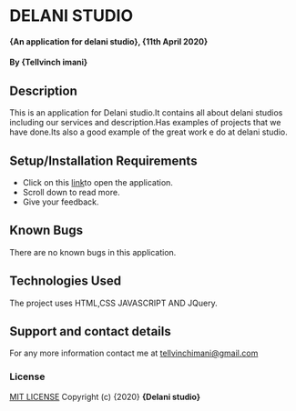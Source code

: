 # DELANI STUDIO
#### {An application for delani studio}, {11th April 2020}
#### By **{Tellvinch imani}**
## Description
This is an application for Delani studio.It contains all about delani studios including our services and description.Has examples of projects that we have done.Its also  a good example of the great work e do at delani studio.
## Setup/Installation Requirements
* Click  on this [link]()to open the application.
* Scroll down to read more.
* Give your feedback.

## Known Bugs
There are no known bugs in this application.
## Technologies Used
The project uses HTML,CSS JAVASCRIPT AND JQuery.
## Support and contact details
For any more information contact me at tellvinchimani@gmail.com
### License
 <a href="Licence.md">MIT LICENSE</a>
Copyright (c) {2020} **{Delani studio}**